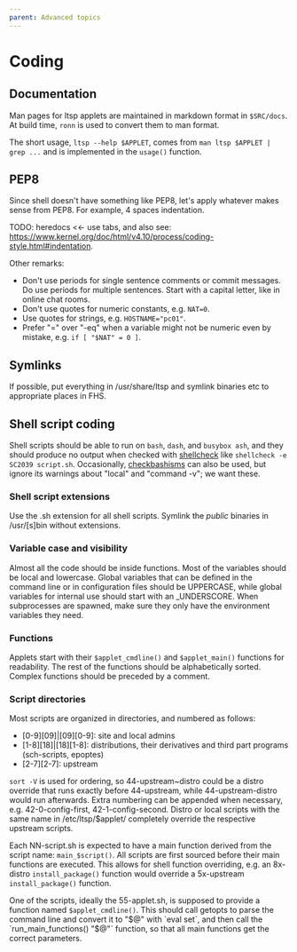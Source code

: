 ```yaml
---
parent: Advanced topics
---
```


# Coding

## Documentation
Man pages for ltsp applets are maintained in markdown format in `$SRC/docs`. At build time, `ronn` is used to convert them to man format.

The short usage, `ltsp --help $APPLET`, comes from `man ltsp $APPLET | grep ...` and is implemented in the `usage()` function.

## PEP8
Since shell doesn't have something like PEP8, let's apply whatever makes sense from PEP8. For example, 4 spaces indentation.

TODO: heredocs <<\- use tabs, and also see: https://www.kernel.org/doc/html/v4.10/process/coding-style.html#indentation.

Other remarks:
* Don't use periods for single sentence comments or commit messages. Do use periods for multiple sentences. Start with a capital letter, like in online chat rooms.
* Don't use quotes for numeric constants, e.g. `NAT=0`.
* Use quotes for strings, e.g. `HOSTNAME="pc01"`.
* Prefer "=" over "-eq" when a variable might not be numeric even by mistake, e.g. `if [ "$NAT" = 0 ]`.

## Symlinks
If possible, put everything in /usr/share/ltsp and symlink binaries etc to appropriate places in FHS.

## Shell script coding
Shell scripts should be able to run on `bash`, `dash`, and `busybox ash`, and they should produce no output when checked with [shellcheck](https://www.shellcheck.net/) like `shellcheck -e SC2039 script.sh`. Occasionally, [checkbashisms](https://manpages.ubuntu.com/checkbashisms) can also be used, but ignore its warnings about "local" and "command -v"; we want these.

### Shell script extensions
Use the .sh extension for all shell scripts. Symlink the *public* binaries in /usr/[s]bin without extensions.

### Variable case and visibility
Almost all the code should be inside functions. Most of the variables should be local and lowercase. Global variables that can be defined in the command line or in configuration files should be UPPERCASE, while global variables for internal use should start with an _UNDERSCORE. When subprocesses are spawned, make sure they only have the environment variables they need.

### Functions
Applets start with their `$applet_cmdline()` and `$applet_main()` functions for readability. The rest of the functions should be alphabetically sorted. Complex functions should be preceded by a comment.

### Script directories
Most scripts are organized in directories, and numbered as follows:
* [0-9][09]\|[09][0-9]: site and local admins
* [1-8][18]\|[18][1-8]: distributions, their derivatives and third part programs (sch-scripts, epoptes)
* [2-7][2-7]: upstream

`sort -V` is used for ordering, so 44-upstream~distro could be a distro override that runs exactly before 44-upstream, while 44-upstream-distro would run afterwards. Extra numbering can be appended when necessary, e.g. 42-0-config-first, 42-1-config-second. Distro or local scripts with the same name in /etc/ltsp/$applet/ completely override the respective upstream scripts.

Each NN-script.sh is expected to have a main function derived from the script name: `main_$script()`. All scripts are first sourced before their main functions are executed. This allows for shell function overriding, e.g. an 8x-distro `install_package()` function would override a 5x-upstream `install_package()` function.

One of the scripts, ideally the 55-applet.sh, is supposed to provide a function named `$applet_cmdline()`. This should call getopts to parse the command line and convert it to "$@" with `eval set`, and then call the `run_main_functions() "$@"` function, so that all main functions get the correct parameters.
